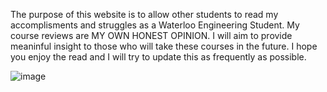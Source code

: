 The purpose of this website is to allow other students to read my accomplisments and struggles as a Waterloo Engineering Student. My course reviews are MY OWN HONEST OPINION. I will aim to provide meaninful insight to those who will take these courses in the future. I hope you
enjoy the read and I will try to update this as frequently as possible.

![image](https://user-images.githubusercontent.com/38430052/81444840-d5905b80-9145-11ea-8d71-1084f8fda4c1.png)
